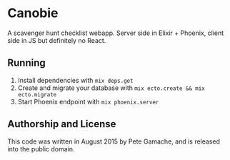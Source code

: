 # Canobie

A scavenger hunt checklist webapp.  Server side in Elixir + Phoenix,
client side in JS but definitely no React.

## Running

  1. Install dependencies with `mix deps.get`
  2. Create and migrate your database with `mix ecto.create && mix ecto.migrate`
  3. Start Phoenix endpoint with `mix phoenix.server`

## Authorship and License

This code was written in August 2015 by Pete Gamache, and is released
into the public domain.

